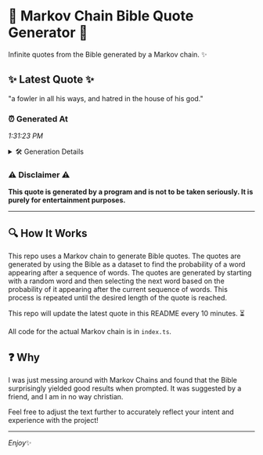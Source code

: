 # 📖 Markov Chain Bible Quote Generator 📖

Infinite quotes from the Bible generated by a Markov chain. ✨

## ✨ Latest Quote ✨
"a fowler in all his ways, and hatred in the house of his god."

### ⏰ Generated At
*1:31:23 PM*

<details>
    <summary>🛠️ Generation Details</summary>
    <p>
        <strong>🌱 Seed:</strong> a<br>
        <strong>🔄 Iterations:</strong> 13<br>
        <strong>📜 Context History:</strong><br>[ a ]: fowler<br>[ a, fowler ]: in<br>[ a, fowler, in ]: all<br>[ a, fowler, in, all ]: his<br>[ a, fowler, in, all, his ]: ways,<br>[ a, fowler, in, all, his, ways, ]: and<br>[ fowler, in, all, his, ways,, and ]: hatred<br>[ in, all, his, ways,, and, hatred ]: in<br>[ all, his, ways,, and, hatred, in ]: the<br>[ his, ways,, and, hatred, in, the ]: house<br>[ ways,, and, hatred, in, the, house ]: of<br>[ and, hatred, in, the, house, of ]: his<br>[ hatred, in, the, house, of, his ]: god.<br>
    </p>
</details>

### ⚠️ Disclaimer ⚠️
**This quote is generated by a program and is not to be taken seriously. It is purely for entertainment purposes.**

---

## 🔍 How It Works

This repo uses a Markov chain to generate Bible quotes. The quotes are generated by using the Bible as a dataset to find the probability of a word appearing after a sequence of words. The quotes are generated by starting with a random word and then selecting the next word based on the probability of it appearing after the current sequence of words. This process is repeated until the desired length of the quote is reached.

This repo will update the latest quote in this README every 10 minutes. ⏳

All code for the actual Markov chain is in `index.ts`.

## ❓ Why

I was just messing around with Markov Chains and found that the Bible surprisingly yielded good results when prompted. 
It was suggested by a friend, and I am in no way christian.

Feel free to adjust the text further to accurately reflect your intent and experience with the project!

---

*Enjoy*✨
